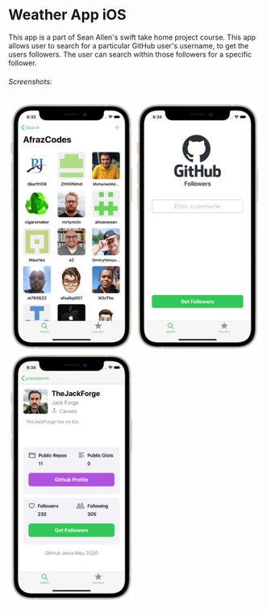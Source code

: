 # Weather App iOS

This app is a part of Sean Allen's swift take home project course. This app allows user to search for a particular GitHub user's username, to get the users followers. The user can search within those followers for a specific follower. 

###### Screenshots:

<img width="250" src="https://github.com/praveeenrm/GitHub-Followers-App---iOS/blob/main/one.png"><img width="250" src="https://github.com/praveeenrm/GitHub-Followers-App---iOS/blob/main/two.png"><img width="250" src="https://github.com/praveeenrm/GitHub-Followers-App---iOS/blob/main/three.png">
